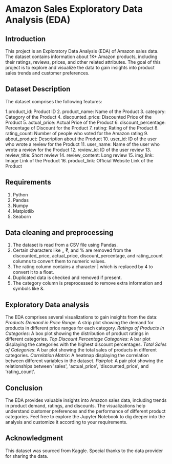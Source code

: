# Amazon Sales Exploratory Data Analysis (EDA)
  ## Introduction

This project is an Exploratory Data Analysis (EDA) of Amazon sales data. The dataset contains information about 1K+ Amazon products, including their ratings, reviews, prices, and other related attributes.
The goal of this project is to explore and visualize the data to gain insights into product sales trends and customer preferences.

  ## Dataset Description

The dataset comprises the following features:

 1.product_id: Product ID
 2. product_name: Name of the Product
 3. category: Category of the Product
 4. discounted_price: Discounted Price of the Product
 5. actual_price: Actual Price of the Product
 6. discount_percentage: Percentage of Discount for the Product
 7. rating: Rating of the Product
 8. rating_count: Number of people who voted for the Amazon rating
 9. about_product: Description about the Product
 10. user_id: ID of the user who wrote a review for the Product
 11. user_name: Name of the user who wrote a review for the Product
 12. review_id: ID of the user review
 13. review_title: Short review
 14. review_content: Long review
 15. img_link: Image Link of the Product
 16. product_link: Official Website Link of the Product

   ## Requirements

1. Python
2. Pandas
3. Numpy
4. Matplotlib
5. Seaborn

 ## Data cleaning and preprocessing 
1. The dataset is read from a CSV file using Pandas.
2. Certain characters like ,, ₹, and % are removed from the discounted_price, actual_price, discount_percentage, and rating_count columns to convert them to numeric values.
3. The rating column contains a character | which is replaced by 4 to convert it to a float.
4. Duplicated data is checked and removed if present.
5. The category column is preprocessed to remove extra information and symbols like &.

 ## Exploratory Data analysis

 The EDA comprises several visualizations to gain insights from the data:
 *Products Demand in Price Range*: A strip plot showing the demand for products in different price ranges 
  for each category.
 *Ratings of Products In Categories*: A box plot showing the distribution of product ratings in different 
 categories.
 *Top Discount Percentage Categories*: A bar plot displaying the categories with the highest discount 
 percentages.
 *Total Sales of Categories*: A bar plot showing the total sales of products in different categories.
 *Correlation Matrix*: A heatmap displaying the correlation between different variables in the dataset.
 *Pairplot*: A pair plot showing the relationships between 'sales', 'actual_price', 'discounted_price', and 
 'rating_count'.
 
   ## Conclusion
  The EDA provides valuable insights into Amazon sales data, including trends in product demand, ratings, 
  and discounts. The visualizations help understand customer preferences and the performance of different 
  product categories. Feel free to explore the Jupyter Notebook to dig deeper into the analysis and 
  customize it according to your requirements.

   ## Acknowledgment 
  This dataset was sourced from Kaggle. Special thanks to the data provider for sharing the data.
 
